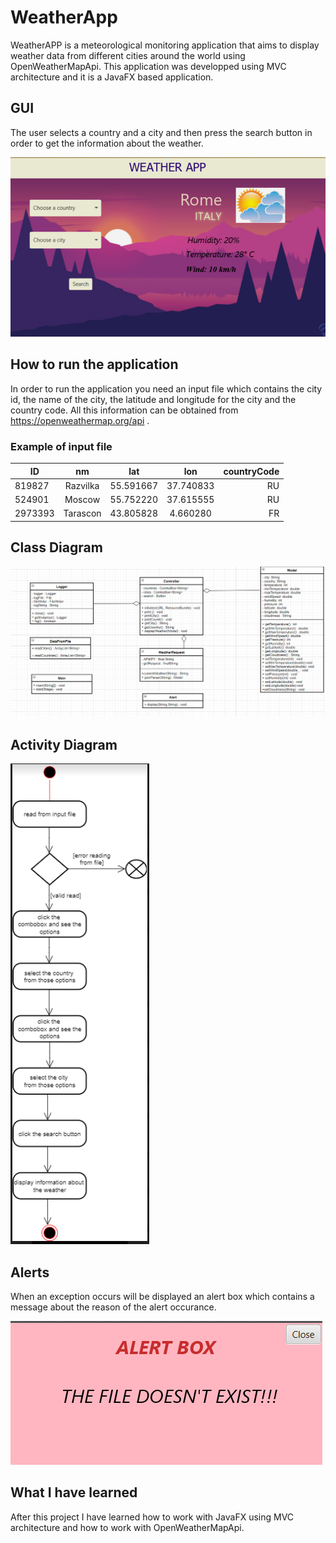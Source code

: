 # WeatherApp

WeatherAPP is a meteorological monitoring application that aims to display weather data from different cities around the world using OpenWeatherMapApi. 
This application was developped using MVC architecture and it is a JavaFX based application.

## GUI

The user selects a country and a city and then press the search button in order to get the information about the weather.

![](/src/main/resources/images/gui.png)


## How to run the application

In order to run the application you need an input file which contains the city id, the name of the city, the latitude and longitude for the city and the country code.
All this information can be obtained from https://openweathermap.org/api .

### Example of input file


| ID        | nm         | lat       | lon       |  countryCode |
| --------  |:----------:| :--------:| :--------:| ------------:|
| 819827    | Razvilka   | 55.591667 | 37.740833 |     RU       |
| 524901    | Moscow     | 55.752220 | 37.615555 |     RU       |
| 2973393   | Tarascon   | 43.805828 |  4.660280 |     FR       | 



## Class Diagram

![](/src/main/resources/images/ClassDiagram.jpg)


## Activity Diagram

![](/src/main/resources/images/ActivitiesDiagram.PNG)


## Alerts

When an exception occurs will be displayed an alert box which contains a message about the reason of the alert occurance.

![](/src/main/resources/images/error.png)

## What I have learned

After this project I have learned how to work with JavaFX using MVC architecture and how to work with OpenWeatherMapApi.
